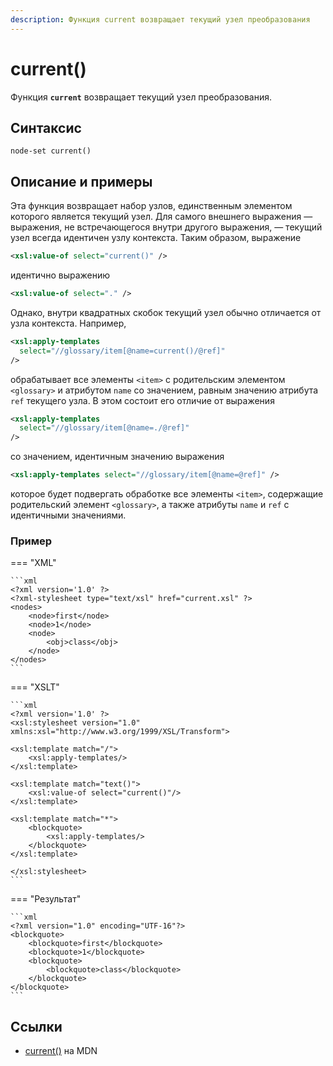 ```yaml
---
description: Функция current возвращает текущий узел преобразования
---
```


# current()

Функция **`current`** возвращает текущий узел преобразования.

## Синтаксис

```
node-set current()
```

## Описание и примеры

Эта функция возвращает набор узлов, единственным элементом которого является текущий узел. Для самого внешнего выражения — выражения, не встречающегося внутри другого выражения, — текущий узел всегда идентичен узлу контекста. Таким образом, выражение

```xml
<xsl:value-of select="current()" />
```

идентично выражению

```xml
<xsl:value-of select="." />
```

Однако, внутри квадратных скобок текущий узел обычно отличается от узла контекста. Например,

```xml
<xsl:apply-templates
  select="//glossary/item[@name=current()/@ref]"
/>
```

обрабатывает все элементы `<item>` с родительским элементом `<glossary>` и атрибутом `name` со значением, равным значению атрибута `ref` текущего узла. В этом состоит его отличие от выражения

```xml
<xsl:apply-templates
  select="//glossary/item[@name=./@ref]"
/>
```

со значением, идентичным значению выражения

```xml
<xsl:apply-templates select="//glossary/item[@name=@ref]" />
```

которое будет подвергать обработке все элементы `<item>`, содержащие родительский элемент `<glossary>`, а также атрибуты `name` и `ref` с идентичными значениями.

### Пример

=== "XML"

    ```xml
    <?xml version='1.0' ?>
    <?xml-stylesheet type="text/xsl" href="current.xsl" ?>
    <nodes>
        <node>first</node>
        <node>1</node>
        <node>
            <obj>class</obj>
        </node>
    </nodes>
    ```

=== "XSLT"

    ```xml
    <?xml version='1.0' ?>
    <xsl:stylesheet version="1.0" xmlns:xsl="http://www.w3.org/1999/XSL/Transform">

    <xsl:template match="/">
        <xsl:apply-templates/>
    </xsl:template>

    <xsl:template match="text()">
        <xsl:value-of select="current()"/>
    </xsl:template>

    <xsl:template match="*">
        <blockquote>
            <xsl:apply-templates/>
        </blockquote>
    </xsl:template>

    </xsl:stylesheet>
    ```

=== "Результат"

    ```xml
    <?xml version="1.0" encoding="UTF-16"?>
    <blockquote>
        <blockquote>first</blockquote>
        <blockquote>1</blockquote>
        <blockquote>
            <blockquote>class</blockquote>
        </blockquote>
    </blockquote>
    ```

## Ссылки

- [current()](https://developer.mozilla.org/en-US/docs/Web/XPath/Functions/current) на MDN
